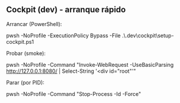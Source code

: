 Cockpit (dev) - arranque rápido
-------------------------------

Arrancar (PowerShell):

pwsh -NoProfile -ExecutionPolicy Bypass -File .\\.dev\\cockpit\\setup-cockpit.ps1

Probar (smoke):

pwsh -NoProfile -Command "Invoke-WebRequest -UseBasicParsing http://127.0.0.1:8080/ | Select-String '<div id=\"root\"'"

Parar (por PID):

pwsh -NoProfile -Command "Stop-Process -Id <PID> -Force"


